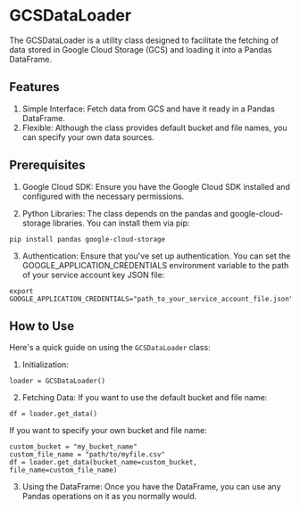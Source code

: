 # GCSDataLoader

The GCSDataLoader is a utility class designed to facilitate the fetching of data stored in Google Cloud Storage (GCS) and loading it into a Pandas DataFrame.

## Features

1. Simple Interface: Fetch data from GCS and have it ready in a Pandas DataFrame.
2. Flexible: Although the class provides default bucket and file names, you can specify your own data sources.

## Prerequisites

1. Google Cloud SDK: Ensure you have the Google Cloud SDK installed and configured with the necessary permissions.

2. Python Libraries: The class depends on the pandas and google-cloud-storage libraries. You can install them via pip:

```shell
pip install pandas google-cloud-storage
```

3. Authentication: Ensure that you've set up authentication. You can set the GOOGLE_APPLICATION_CREDENTIALS environment variable to the path of your service account key JSON file:

```shell
export GOOGLE_APPLICATION_CREDENTIALS="path_to_your_service_account_file.json"
```

## How to Use

Here's a quick guide on using the `GCSDataLoader` class:

1. Initialization:

```shell
loader = GCSDataLoader()
```

2. Fetching Data:
   If you want to use the default bucket and file name:

```shell
df = loader.get_data()
```

If you want to specify your own bucket and file name:

```shell
custom_bucket = "my_bucket_name"
custom_file_name = "path/to/myfile.csv"
df = loader.get_data(bucket_name=custom_bucket, file_name=custom_file_name)
```

3. Using the DataFrame:
   Once you have the DataFrame, you can use any Pandas operations on it as you normally would.
